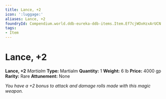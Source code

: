 ```yaml
---
title: Lance, +2
icon: ':luggage:'
aliases: Lance, +2
foundryId: Compendium.world.ddb-eureka-ddb-items.Item.Ef7cjWOxHzxArUCN
tags:
- Item
---
```


# Lance, +2

**Lance, +2**
_Martialm_
**Type:** Martialm
**Quantity:** 1
**Weight:** 6 lb
**Price:** 4000 gp
**Rarity:** Rare
**Attunement:** None

*You have a +2 bonus to attack and damage rolls made with this magic weapon.*